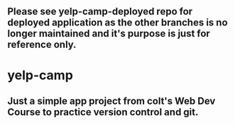 ## Please see yelp-camp-deployed repo for deployed application as the other branches is no longer maintained and it's purpose is just for reference only.

# yelp-camp

## Just a simple app project from colt's Web Dev Course to practice version control and git.
